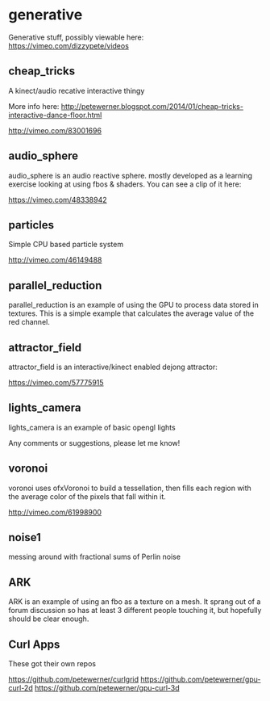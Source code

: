 generative
==========

Generative stuff, possibly viewable here: https://vimeo.com/dizzypete/videos

cheap_tricks
------------

A kinect/audio recative interactive thingy

More info here: http://petewerner.blogspot.com/2014/01/cheap-tricks-interactive-dance-floor.html

http://vimeo.com/83001696

audio_sphere
------------

audio_sphere is an audio reactive sphere. mostly developed as a learning
exercise looking at using fbos & shaders. You can see a clip of it here:

https://vimeo.com/48338942

particles
---------

Simple CPU based particle system

http://vimeo.com/46149488

parallel_reduction 
------------------

parallel_reduction is an example of using the GPU to process data stored in
textures. This is a simple example that calculates the average value of the
red channel.

attractor_field 
---------------

attractor_field is an interactive/kinect enabled dejong attractor:

https://vimeo.com/57775915

lights_camera 
-------------

lights_camera is an example of basic opengl lights

Any comments or suggestions, please let me know!

voronoi
-------

voronoi uses ofxVoronoi to build a tessellation, then fills each region
with the average color of the pixels that fall within it. 

http://vimeo.com/61998900

noise1
------

messing around with fractional sums of Perlin noise

ARK
---

ARK is an example of using an fbo as a texture on a mesh. It sprang out
of a forum discussion so has at least 3 different people touching it, but
hopefully should be clear enough.


Curl Apps
--------

These got their own repos

https://github.com/petewerner/curlgrid
https://github.com/petewerner/gpu-curl-2d
https://github.com/petewerner/gpu-curl-3d

